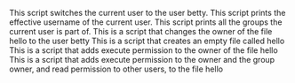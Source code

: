 This script switches the current user to the user betty.
This script prints the effective username of the current user.
This script prints all the groups the current user is part of.
This is a script that changes the owner of the file hello to the user betty
This is a script that creates an empty file called hello
This is a script that adds execute permission to the owner of the file hello
This is a script that adds execute permission to the owner and the group owner, and read permission to other users, to the file hello
